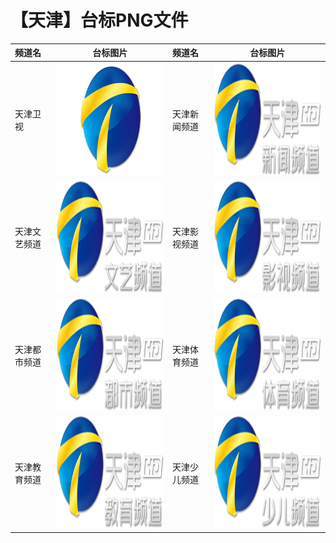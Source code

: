 # 【天津】台标PNG文件
|频道名|台标图片|频道名|台标图片|
|:---|:---:|:---|:---:|
|天津卫视|<img src="https://raw.githubusercontent.com/love599/TVLogo/main/logo/卫视/天津卫视.png" width="300" height="180">|天津新闻频道|<img src="https://raw.githubusercontent.com/love599/TVLogo/main/logo/天津/天津新闻.png" width="300" height="180">|
|天津文艺频道|<img src="https://raw.githubusercontent.com/love599/TVLogo/main/logo/天津/天津文艺.png" width="300" height="180">|天津影视频道|<img src="https://raw.githubusercontent.com/love599/TVLogo/main/logo/天津/天津影视.png" width="300" height="180">|
|天津都市频道|<img src="https://raw.githubusercontent.com/love599/TVLogo/main/logo/天津/天津都市.png" width="300" height="180">|天津体育频道|<img src="https://raw.githubusercontent.com/love599/TVLogo/main/logo/天津/天津体育.png" width="300" height="180">|
|天津教育频道|<img src="https://raw.githubusercontent.com/love599/TVLogo/main/logo/天津/天津教育.png" width="300" height="180">|天津少儿频道|<img src="https://raw.githubusercontent.com/love599/TVLogo/main/logo/天津/天津少儿.png" width="300" height="180">|
